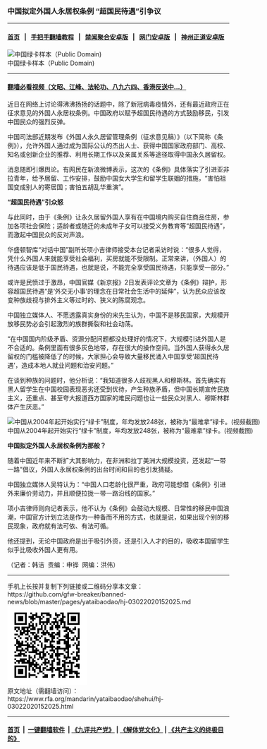 ### 中国拟定外国人永居权条例  “超国民待遇”引争议
------------------------

#### [首页](https://github.com/gfw-breaker/banned-news/blob/master/README.md) &nbsp;&nbsp;|&nbsp;&nbsp; [手把手翻墙教程](https://github.com/gfw-breaker/guides/wiki) &nbsp;&nbsp;|&nbsp;&nbsp; [禁闻聚合安卓版](https://github.com/gfw-breaker/bn-android) &nbsp;&nbsp;|&nbsp;&nbsp; [网门安卓版](https://github.com/oGate2/oGate) &nbsp;&nbsp;|&nbsp;&nbsp; [神州正道安卓版](https://github.com/SzzdOgate/update) 



<div id="headerimg">
 <img alt="中国绿卡样本（Public Domain)" src="https://www.rfa.org/mandarin/yataibaodao/shehui/hj-03022020152025.html/0302a.jpg/@@images/d5811418-584d-48a5-8475-fa6abdf32c8d.png" title="中国绿卡样本（Public Domain)"/>
 <div id="headerimgcontents">
  <div id="headerimgcaption">
   <span>
    中国绿卡样本（Public Domain)
   </span>
   <!-- zoomattribute -->
  </div>
  <!-- headerimgcaption -->
 </div>
 <!-- headerimagecontents -->
</div>

<hr/>


#### [翻墙必看视频（文昭、江峰、法轮功、八九六四、香港反送中...）](https://github.com/gfw-breaker/banned-news/blob/master/pages/link3.md)

<div id="storytext">
 <div>
  <div class="slot_header">
  </div>
 </div>
 <p>
  近日在网络上讨论得沸沸扬扬的话题中，除了新冠病毒疫情外，还有最近政府正在征求意见的外国人永居权条例。中国政府以赋予超国民待遇的方式鼓励移民，引发中国民众的强烈反弹。
 </p>
 <p>
  中国司法部近期发布《外国人永久居留管理条例（征求意见稿）》（以下简称《条例》），允许外国人通过成为国际公认的杰出人士、获得中国国家政府部门、高校、知名或创新企业的推荐、利用长期工作以及亲属关系等途径取得中国永久居留权。
 </p>
 <p>
  消息随即引爆舆论。有网民在新浪微博表示，这次的《条例》具体落实了引进亚非拉青年，给予居留、工作安排，鼓励中国女大学生和留学生联姻的措施，“害怕祖国变成别人的寄居国；害怕五胡乱华重演”。
 </p>
 <p>
 </p>
 <p>
 </p>
 <p>
  <b>
   “超国民待遇”引众怒
  </b>
 </p>
 <p>
  与此同时，由于《条例》让永久居留外国人享有在中国境内购买自住商品住房，参加各项社会保险；适龄者或随迁的未成年子女可以接受义务教育等“超国民待遇”，而激起中国民众的反对声浪。
 </p>
 <p>
  华盛顿智库“对话中国”副所长项小吉律师接受本台记者采访时说：“很多人觉得，凭什么外国人来就能享受社会福利，买房就能不受限制。正常来讲，（外国人）的待遇应该是低于国民待遇，也就是说，不能完全享受国民待遇，只能享受一部分。”
 </p>
 <p>
  或许是民愤过于激昂，中国官媒《新京报》2日发表评论文章为《条例》辩护，形容超国民待遇“是‘外交无小事’的理念在日常社会生活中的延伸”，认为民众应该改变种族歧视与排外主义等过时的、狭义的陈腐观念。
 </p>
 <p>
  中国独立媒体人、不愿透露真实身份的宋先生认为，中国不是移民国家，大规模开放移民势必会引起激烈的族群撕裂和社会动荡。
 </p>
 <p>
  “在中国国内阶级矛盾、资源分配问题都没处理好的情况下，大规模引进外国人是不合适的。条例里面有很多灰色地带，存在很大的操作空间。当外国人获得永久居留权的门槛被降低了的时候，大家担心会导致大量移民涌入中国享受‘超国民待遇’，造成本地人就业问题和治安问题。”
 </p>
 <p>
  在谈到种族的问题时，他分析说：“我知道很多人歧视黑人和穆斯林。首先确实有黑人留学生在中国校园表现恶劣还受到优待，产生种族矛盾，但中国长期宣传民族主义，还重点、甚至夸大报道西方国家的难民问题也让一些民众对黑人、穆斯林群体产生厌恶。”
 </p>
 <p>
  <div class="image-inline captioned" style="width:622px;">
   <div style="width:622px;">
    <img alt="中国从2004年起开始实行“绿卡”制度，年均发放248张，被称为“最难拿”绿卡。(视频截图)" src="https://www.rfa.org/mandarin/yataibaodao/shehui/hj-03022020152025.html/0302b.jpg" title="中国从2004年起开始实行“绿卡”制度，年均发放248张，被称为“最难拿”绿卡。(视频截图)"/>
   </div>
   <div class="image-caption">
    <span style="width:622px;">
     中国从2004年起开始实行“绿卡”制度，年均发放248张，被称为“最难拿”绿卡。(视频截图)
    </span>
    <span class="copyright">
    </span>
   </div>
  </div>
 </p>
 <p>
  <b>
   中国拟定外国人永居权条例为那般？
  </b>
 </p>
 <p>
  <b>
  </b>
 </p>
 <p>
  随着中国近年来不断扩大其影响力，在非洲和拉丁美洲大规模投资，还发起“一带一路”倡议，外国人永居权条例的出台时间和目的也引发猜疑。
 </p>
 <p>
  中国独立媒体人吴特认为：“中国人口老龄化很严重，政府可能想借《条例》引进外来廉价劳动力，并且顺便拉拢一带一路沿线的国家。”
 </p>
 <p>
  项小吉律师则向记者表示，他不认为《条例》会鼓动大规模、日常性的移民中国浪潮，中国官方计划立法是作为一种备而不用的方式，也就是说，如果出现个别的移民现象，政府就有法可依、有法可循。
 </p>
 <p>
  他还提到，无论中国政府是出于吸引外资，还是引入人才的目的，吸收本国留学生似乎比吸收外国人更有用。
 </p>
 <p>
 </p>
 <p>
  （记者：韩洁  责编：申铧  网编：洪伟）
 </p>
</div>

<hr/>
手机上长按并复制下列链接或二维码分享本文章：<br/>
https://github.com/gfw-breaker/banned-news/blob/master/pages/yataibaodao/hj-03022020152025.md <br/>
<a href='https://github.com/gfw-breaker/banned-news/blob/master/pages/yataibaodao/hj-03022020152025.md'><img src='https://github.com/gfw-breaker/banned-news/blob/master/pages/yataibaodao/hj-03022020152025.md.png'/></a> <br/>
原文地址（需翻墙访问）：https://www.rfa.org/mandarin/yataibaodao/shehui/hj-03022020152025.html


------------------------
#### [首页](https://github.com/gfw-breaker/banned-news/blob/master/README.md) &nbsp;|&nbsp; [一键翻墙软件](https://github.com/gfw-breaker/nogfw/blob/master/README.md) &nbsp;| [《九评共产党》](https://github.com/gfw-breaker/9ping.md/blob/master/README.md#九评之一评共产党是什么) | [《解体党文化》](https://github.com/gfw-breaker/jtdwh.md/blob/master/README.md) | [《共产主义的终极目的》](https://github.com/gfw-breaker/gczydzjmd.md/blob/master/README.md)


<img src='http://gfw-breaker.win/banned-news/pages/yataibaodao/hj-03022020152025.md' width='0px' height='0px'/>